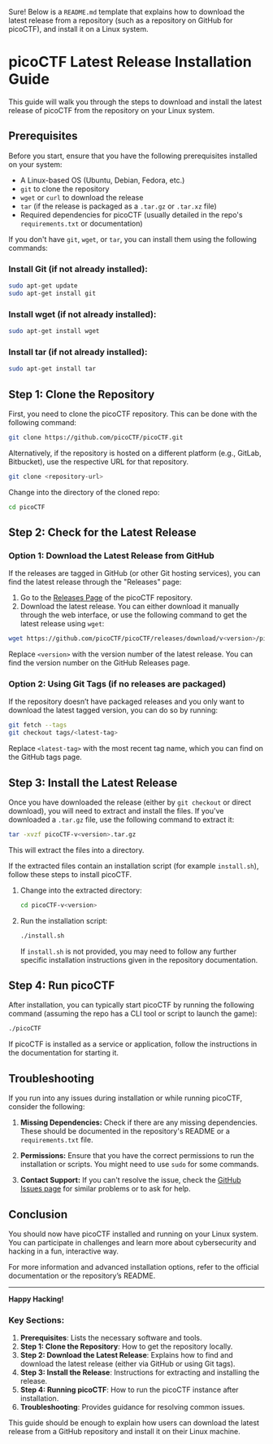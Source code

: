 Sure! Below is a `README.md` template that explains how to download the latest release from a repository (such as a repository on GitHub for picoCTF), and install it on a Linux system.


# picoCTF Latest Release Installation Guide

This guide will walk you through the steps to download and install the latest release of picoCTF from the repository on your Linux system.

## Prerequisites

Before you start, ensure that you have the following prerequisites installed on your system:

- A Linux-based OS (Ubuntu, Debian, Fedora, etc.)
- `git` to clone the repository
- `wget` or `curl` to download the release
- `tar` (if the release is packaged as a `.tar.gz` or `.tar.xz` file)
- Required dependencies for picoCTF (usually detailed in the repo's `requirements.txt` or documentation)

If you don't have `git`, `wget`, or `tar`, you can install them using the following commands:

### Install Git (if not already installed):
```bash
sudo apt-get update
sudo apt-get install git
```

### Install wget (if not already installed):
```bash
sudo apt-get install wget
```

### Install tar (if not already installed):
```bash
sudo apt-get install tar
```

## Step 1: Clone the Repository

First, you need to clone the picoCTF repository. This can be done with the following command:

```bash
git clone https://github.com/picoCTF/picoCTF.git
```

Alternatively, if the repository is hosted on a different platform (e.g., GitLab, Bitbucket), use the respective URL for that repository.

```bash
git clone <repository-url>
```

Change into the directory of the cloned repo:

```bash
cd picoCTF
```

## Step 2: Check for the Latest Release

### Option 1: Download the Latest Release from GitHub

If the releases are tagged in GitHub (or other Git hosting services), you can find the latest release through the "Releases" page:

1. Go to the [Releases Page](https://github.com/picoCTF/picoCTF/releases) of the picoCTF repository.
2. Download the latest release. You can either download it manually through the web interface, or use the following command to get the latest release using `wget`:

```bash
wget https://github.com/picoCTF/picoCTF/releases/download/v<version>/picoCTF-v<version>.tar.gz
```

Replace `<version>` with the version number of the latest release. You can find the version number on the GitHub Releases page.

### Option 2: Using Git Tags (if no releases are packaged)

If the repository doesn’t have packaged releases and you only want to download the latest tagged version, you can do so by running:

```bash
git fetch --tags
git checkout tags/<latest-tag>
```

Replace `<latest-tag>` with the most recent tag name, which you can find on the GitHub tags page.

## Step 3: Install the Latest Release

Once you have downloaded the release (either by `git checkout` or direct download), you will need to extract and install the files. If you've downloaded a `.tar.gz` file, use the following command to extract it:

```bash
tar -xvzf picoCTF-v<version>.tar.gz
```

This will extract the files into a directory.

If the extracted files contain an installation script (for example `install.sh`), follow these steps to install picoCTF.

1. Change into the extracted directory:
   ```bash
   cd picoCTF-v<version>
   ```

2. Run the installation script:
   ```bash
   ./install.sh
   ```

   If `install.sh` is not provided, you may need to follow any further specific installation instructions given in the repository documentation.

## Step 4: Run picoCTF

After installation, you can typically start picoCTF by running the following command (assuming the repo has a CLI tool or script to launch the game):

```bash
./picoCTF
```

If picoCTF is installed as a service or application, follow the instructions in the documentation for starting it.

## Troubleshooting

If you run into any issues during installation or while running picoCTF, consider the following:

1. **Missing Dependencies:** Check if there are any missing dependencies. These should be documented in the repository's README or a `requirements.txt` file.
   
2. **Permissions:** Ensure that you have the correct permissions to run the installation or scripts. You might need to use `sudo` for some commands.

3. **Contact Support:** If you can't resolve the issue, check the [GitHub Issues page](https://github.com/picoCTF/picoCTF/issues) for similar problems or to ask for help.

## Conclusion

You should now have picoCTF installed and running on your Linux system. You can participate in challenges and learn more about cybersecurity and hacking in a fun, interactive way.

For more information and advanced installation options, refer to the official documentation or the repository’s README.

---

**Happy Hacking!**

### Key Sections:
1. **Prerequisites**: Lists the necessary software and tools.
2. **Step 1: Clone the Repository**: How to get the repository locally.
3. **Step 2: Download the Latest Release**: Explains how to find and download the latest release (either via GitHub or using Git tags).
4. **Step 3: Install the Release**: Instructions for extracting and installing the release.
5. **Step 4: Running picoCTF**: How to run the picoCTF instance after installation.
6. **Troubleshooting**: Provides guidance for resolving common issues.

This guide should be enough to explain how users can download the latest release from a GitHub repository and install it on their Linux machine.
